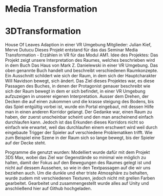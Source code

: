 # Media Transformation
# 3DTransformation
House Of Leaves Adaption in einer VR Umgebung
Mitglieder: Julian Kief, Merve Dutucu
Dieses Projekt entstand für das das Seminar Media Transformation - Erzählen in VR für das Modul AM1.
Idee des Projektes:
Das Projekt zeigt unsere Interpretation des Raumes, welches beschrieben wird in dem Buch Das Haus von Mark Z. Danielewski in einer VR Umgebung.
Das oben genannte Buch handelt und beschreibt verschiedenen Raumkonzepte.
Ein Ausschnitt schildert wie sich der Raum, in dem sich der Hauptcharakter Will Navidson bewegt, sich ändert.
Das Ziel dieses Projektes war, es diese Passagen des Buches, in denen der Protagonist genauer beschreibt wie sich der Raum bewegt in dem er sich befindet, in einer VR Umgebung aufzuzeigen in unserer eigenen Interpretation.
Ausser dem Drehen, der Decken die auf einen zukommen und die krasse steigung des Bodens, bis das Spiel entgültig vorbei ist, wurde ein Portal eingebaut, mit dessen Hilfe man in einen anderen Korridor gelangt.
Der Gedanke war, einen Raum zu haben, der zuerst unscheinbar scheint und den man anscheinend einfach durchlaufen kann. Jedoch ist das Erkunden dieses Korridors nicht so einfach wie erwartet, weil das durchlaufen einem erschwert wird weil durch eingebaute Trigger der Spieler auf verschiedene Problematiken trifft. Wie zum Beispiel eine Szene in der Raum sich so lange bewegt, bis der Spieler auf der Decke steht.

Programme die genutzt wurden:
Modelliert wurde dafür mit dem Projekt 3DS Max, wobei das Ziel war Gegenstände so minimal wie möglich zu halten, damit der Fokus auf den Bewegungen des Raumes gelegt ist und nicht auf dessem Aussehen, so wie in den Textpassagen auf die wir uns beziehen auch.
Um die dunkle und eher triste Atmosphäre zu behalten, wurde zudem mit verschiedenen Texturen, jedoch nicht mit grellen Farben gearbeitet.
Gearbeitet und zusammengestellt wurde alles auf Unity und anschließend hier auf Github hochgeladen.
